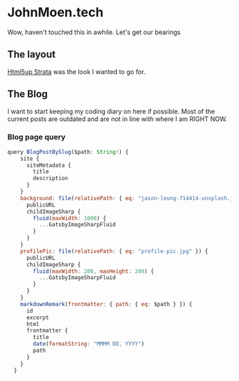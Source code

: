 # JohnMoen.tech

Wow, haven't touched this in awhile. Let's get our bearings

## The layout

[Html5up Strata](https://html5up.net/strata) was the look I wanted to go for.

## The Blog

I want to start keeping my coding diary on here if possible. Most of the current posts are outdated and are not in line with where I am RIGHT NOW.

### Blog page query

```js
query BlogPostBySlug($path: String!) {
    site {
      siteMetadata {
        title
        description
      }
    }
    background: file(relativePath: { eq: "jason-leung-714414-unsplash.jpg" }) {
      publicURL
      childImageSharp {
        fluid(maxWidth: 1000) {
          ...GatsbyImageSharpFluid
        }
      }
    }
    profilePic: file(relativePath: { eq: "profile-pic.jpg" }) {
      publicURL
      childImageSharp {
        fluid(maxWidth: 200, maxHeight: 200) {
          ...GatsbyImageSharpFluid
        }
      }
    }
    markdownRemark(frontmatter: { path: { eq: $path } }) {
      id
      excerpt
      html
      frontmatter {
        title
        date(formatString: "MMMM DD, YYYY")
        path
      }
    }
  }
```
